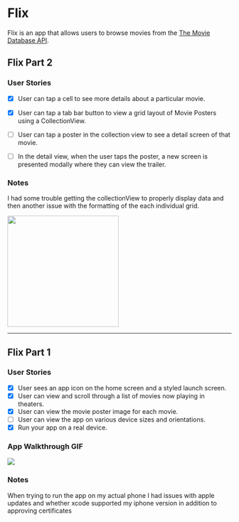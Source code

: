 # Flix

Flix is an app that allows users to browse movies from the [The Movie Database API](http://docs.themoviedb.apiary.io/#).

## Flix Part 2

### User Stories
- [X] User can tap a cell to see more details about a particular movie.
- [X] User can tap a tab bar button to view a grid layout of Movie Posters using a CollectionView.
- [ ] User can tap a poster in the collection view to see a detail screen of that movie.
- [ ] In the detail view, when the user taps the poster, a new screen is presented modally where they can view the trailer.


### Notes
I had some trouble getting the collectionView to properly display data and then another issue with the formatting of the each individual grid. 

<img src="https://imgur.com/gallery/c4bkLx0" width=250><br>

---

## Flix Part 1

### User Stories
- [X] User sees an app icon on the home screen and a styled launch screen.
- [X] User can view and scroll through a list of movies now playing in theaters.
- [X] User can view the movie poster image for each movie.
- [ ] User can view the app on various device sizes and orientations.
- [X] Run your app on a real device.

### App Walkthrough GIF
![](VideoToGif_GIF.GIF)

### Notes
When trying to run the app on my actual phone I had issues with apple updates and whether xcode supported my iphone version in addition to approving certificates
